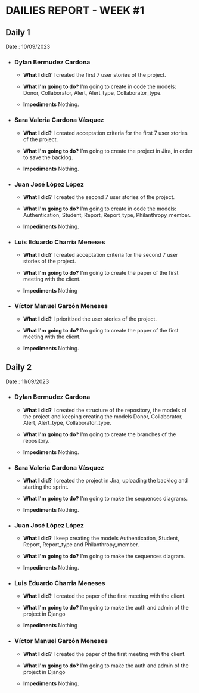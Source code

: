 # **DAILIES REPORT - WEEK #1**

## **Daily 1**

Date : 10/09/2023

- ### **Dylan Bermudez Cardona**
  - **What I did?**
    I created the first 7 user stories of the project.

  - **What I'm going to do?**
    I'm going to create in code the models: Donor, Collaborator, Alert, Alert_type, Collaborator_type.

  - **Impediments**
    Nothing.

- ### **Sara Valeria Cardona Vásquez**
  - **What I did?**
    I created acceptation criteria for the first 7 user stories of the project.

  - **What I'm going to do?**
    I'm going to create the project in Jira, in order to save the backlog.

  - **Impediments**
    Nothing.

- ### **Juan José López López**
  - **What I did?**
    I created the second 7 user stories of the project.

  - **What I'm going to do?**
    I'm going to create in code the models: Authentication, Student, Report, Report_type, Philanthropy_member.

  - **Impediments**
    Nothing.

- ### **Luis Eduardo Charria Meneses**
  - **What I did?**
    I created acceptation criteria for the second 7 user stories of the project.

  - **What I'm going to do?**
    I'm going to create the paper of the first meeting with the client.

  - **Impediments**
    Nothing

- ### **Víctor Manuel Garzón Meneses**
  - **What I did?**
    I prioritized the user stories of the project.

  - **What I'm going to do?**
    I'm going to create the paper of the first meeting with the client.

  - **Impediments**
    Nothing.

$$$$

## **Daily 2**

Date : 11/09/2023

- ### **Dylan Bermudez Cardona**
  - **What I did?**
    I created the structure of the repository, the models of the project and keeping creating the models Donor, Collaborator, Alert, Alert_type, Collaborator_type.

  - **What I'm going to do?**
    I'm going to create the branches of the repository.

  - **Impediments**
    Nothing.

- ### **Sara Valeria Cardona Vásquez**
  - **What I did?**
    I created the project in Jira, uploading the backlog and starting the sprint.

  - **What I'm going to do?**
    I'm going to make the sequences diagrams.

  - **Impediments**
    Nothing.

- ### **Juan José López López**
  - **What I did?**
    I keep creating the models Authentication, Student, Report, Report_type and Philanthropy_member.

  - **What I'm going to do?**
    I'm going to make the sequences diagram.

  - **Impediments**
    Nothing.

- ### **Luis Eduardo Charria Meneses**
  - **What I did?**
    I created the paper of the first meeting with the client.

  - **What I'm going to do?**
    I'm going to make the auth and admin of the project in Django

  - **Impediments**
    Nothing

- ### **Víctor Manuel Garzón Meneses**
  - **What I did?**
    I created the paper of the first meeting with the client.

  - **What I'm going to do?**
    I'm going to make the auth and admin of the project in Django

  - **Impediments**
    Nothing.